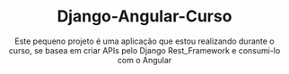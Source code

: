 <h1 align="center">Django-Angular-Curso</h1>
<p align="center">Este pequeno projeto é uma aplicação que estou realizando durante o curso, se basea em criar APIs pelo Django Rest_Framework e consumi-lo com o Angular</p>